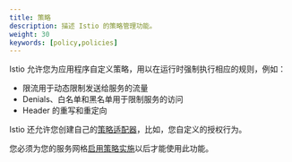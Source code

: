 ```yaml
---
title: 策略
description: 描述 Istio 的策略管理功能。
weight: 30
keywords: [policy,policies]
---
```


Istio 允许您为应用程序自定义策略，用以在运行时强制执行相应的规则，例如：

- 限流用于动态限制发送给服务的流量
- Denials、白名单和黑名单用于限制服务的访问
- Header 的重写和重定向

Istio 还允许您创建自己的[策略适配器](/zh/docs/tasks/policy-enforcement/control-headers)，比如，您自定义的授权行为。

您必须为您的服务网格[启用策略实施](/zh/docs/tasks/policy-enforcement/enabling-policy)以后才能使用此功能。
